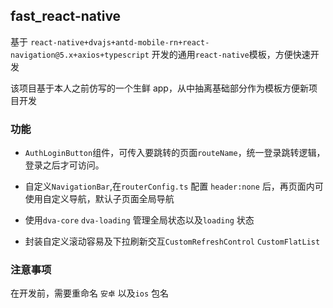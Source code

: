 ## fast_react-native

基于 `react-native+dvajs+antd-mobile-rn+react-navigation@5.x+axios+typescript`
开发的通用`react-native`模板，方便快速开发

该项目基于本人之前仿写的一个生鲜 app，从中抽离基础部分作为模板方便新项目开发

### 功能

- `AuthLoginButton`组件，可传入要跳转的页面`routeName`，统一登录跳转逻辑，登录之后才可访问。

- 自定义`NavigationBar`,在`routerConfig.ts` 配置 `header:none` 后，再页面内可使用自定义导航，默认子页面全局导航

- 使用`dva-core` `dva-loading` 管理全局状态以及`loading` 状态

- 封装自定义滚动容易及下拉刷新交互`CustomRefreshControl` `CustomFlatList`

### 注意事项

在开发前，需要重命名 `安卓` 以及`ios` 包名
